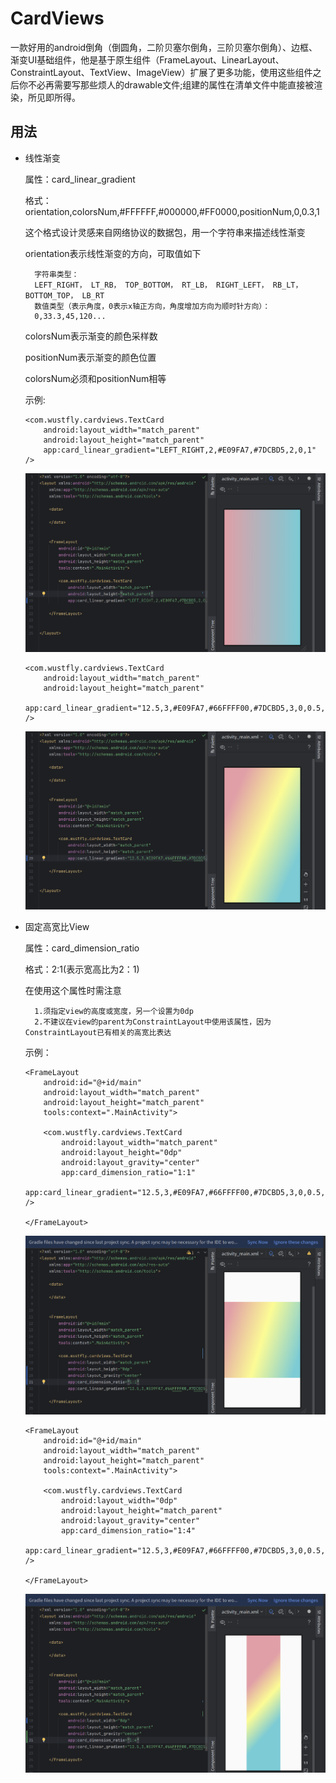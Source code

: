 # CardViews
一款好用的android倒角（倒圆角，二阶贝塞尔倒角，三阶贝塞尔倒角）、边框、渐变UI基础组件，他是基于原生组件（FrameLayout、LinearLayout、ConstraintLayout、TextView、ImageView）扩展了更多功能，使用这些组件之后你不必再需要写那些烦人的drawable文件;组建的属性在清单文件中能直接被渲染，所见即所得。

## 用法
- 线性渐变 

    属性：card_linear_gradient   

    格式：orientation,colorsNum,#FFFFFF,#000000,#FF0000,positionNum,0,0.3,1

    这个格式设计灵感来自网络协议的数据包，用一个字符串来描述线性渐变

    orientation表示线性渐变的方向，可取值如下

        字符串类型：
        LEFT_RIGHT， LT_RB， TOP_BOTTOM， RT_LB， RIGHT_LEFT， RB_LT， BOTTOM_TOP， LB_RT
        数值类型（表示角度，0表示x轴正方向，角度增加方向为顺时针方向）：
        0,33.3,45,120...
    
    colorsNum表示渐变的颜色采样数

    positionNum表示渐变的颜色位置

    colorsNum必须和positionNum相等
    
    示例:
    ```
    <com.wustfly.cardviews.TextCard
        android:layout_width="match_parent"
        android:layout_height="match_parent"
        app:card_linear_gradient="LEFT_RIGHT,2,#E09FA7,#7DCBD5,2,0,1" />
    ```
    ![img_2.png](pics/img_2.png)
    ```
    <com.wustfly.cardviews.TextCard
        android:layout_width="match_parent"
        android:layout_height="match_parent"
        app:card_linear_gradient="12.5,3,#E09FA7,#66FFFF00,#7DCBD5,3,0,0.5,1" />
    ```
    ![img.png](pics/img.png)

- 固定高宽比View

    属性：card_dimension_ratio

    格式：2:1(表示宽高比为2：1)

    在使用这个属性时需注意

        1.须指定view的高度或宽度，另一个设置为0dp
        2.不建议在view的parent为ConstraintLayout中使用该属性，因为ConstraintLayout已有相关的高宽比表达

    示例：
    ```
    <FrameLayout
        android:id="@+id/main"
        android:layout_width="match_parent"
        android:layout_height="match_parent"
        tools:context=".MainActivity">

        <com.wustfly.cardviews.TextCard
            android:layout_width="match_parent"
            android:layout_height="0dp"
            android:layout_gravity="center"
            app:card_dimension_ratio="1:1"
            app:card_linear_gradient="12.5,3,#E09FA7,#66FFFF00,#7DCBD5,3,0,0.5,1" />

    </FrameLayout>
    ```
    ![img_1.png](pics/img_1.png)
    ```
    <FrameLayout
        android:id="@+id/main"
        android:layout_width="match_parent"
        android:layout_height="match_parent"
        tools:context=".MainActivity">

        <com.wustfly.cardviews.TextCard
            android:layout_width="0dp"
            android:layout_height="match_parent"
            android:layout_gravity="center"
            app:card_dimension_ratio="1:4"
            app:card_linear_gradient="12.5,3,#E09FA7,#66FFFF00,#7DCBD5,3,0,0.5,1" />

    </FrameLayout>
    ```
   ![img_3.png](pics/img_3.png)
